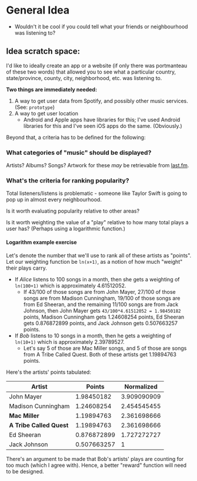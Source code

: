 # General Idea
- Wouldn't it be cool if you could tell what your friends or neighbourhood was listening to?

## Idea scratch space:

I'd like to ideally create an app or a website (if only there was portmanteau of these two words) that allowed you to see what a particular country, state/province, county, city, neighborhood, etc. was listening to.

**Two things are immediately needed:**

1. A way to get user data from Spotify, and possibly other music services. (See: `prototype`)
2. A way to get user location
    * Android and Apple apps have libraries for this; I've used Android libraries for this and I've seen iOS apps do the same. (Obviously.)

Beyond that, a criteria has to be defined for the following:

### What categories of "music" should be displayed?
Artists? Albums? Songs? Artwork for these *may* be retrievable from [last.fm](last.fm).

### What's the criteria for ranking popularity?
Total listeners/listens is problematic - someone like Taylor Swift is going to pop up in almost every neighbourhood.

Is it worth evaluating popularity relative to other areas?

Is it worth weighting the value of a "play" relative to how many total plays a user has? (Perhaps using a logarithmic function.) 

#### Logarithm example exercise
Let's denote the number that we'll use to rank all of these artists as "points".
Let our weighting function be `ln(x+1)`, as a notion of how much "weight" their plays carry.

* If *Alice* listens to 100 songs in a month, then she gets a weighting of `ln(100+1)` which is approximately 4.61512052.
    * If 43/100 of those songs are from John Mayer, 27/100 of those songs are from Madison Cunningham, 19/100 of those songs are from Ed Sheeran, and the remaining 11/100 songs are from Jack Johnson, then John Mayer gets `43/100*4.61512052 = 1.98450182` points, Madison Cunningham gets 1.24608254 points, Ed Sheeran gets 0.876872899 points, and Jack Johnson gets 0.507663257 points.
* If *Bob* listens to 10 songs in a month, then he gets a weighting of `ln(10+1)` which is approximately 2.39789527.
    * Let's say 5 of those are Mac Miller songs, and 5 of those are songs from A Tribe Called Quest. Both of these artists get 1.19894763 points.

Here's the artists' points tabulated:

| Artist                    | Points        | Normalized    |
|---------------------------|---------------|---------------|
| John Mayer                | 1.98450182    | 3.909090909   |
| Madison Cunningham        | 1.24608254    | 2.454545455   |
| **Mac Miller**            | 1.19894763    | 2.361698666   |
| **A Tribe Called Quest**  | 1.19894763    | 2.361698666   |
| Ed Sheeran                | 0.876872899   | 1.727272727   |
| Jack Johnson              | 0.507663257   | 1             |

There's an argument to be made that Bob's artists' plays are counting for too much (which I agree with). Hence, a better "reward" function will need to be designed.

